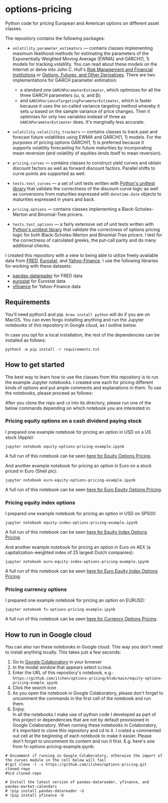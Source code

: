 # options-pricing
Python code for pricing European and American options on different asset classes.

The repository contains the following packages:
* `volatility.parameter_estimators` &mdash; contains classes implementing maximum likelihood methods for estimating
   the parameters of the Exponentially Weighted Moving Average (EWMA) and GARCH(1, 1) models for tracking volatility.
   You can read about these models on the Internet or delve into John C. Hull's
   [Risk Management and Financial Institutions](http://www-2.rotman.utoronto.ca/~hull/riskman/index.html)
   or [Options, Futures, and Other Derivatives](http://www-2.rotman.utoronto.ca/~hull/ofod/index.html). There are
   two implementations for GARCH parameter estimation:
  * a standard one `GARCHParameterEstimator`, which optimizes for all the three GARCH parameters (ω, α, and β);
  * and `GARCHVarianceTargetingParameterEstimator`, which is faster because it uses the so-called variance targeting
      method whereby it sets ω based on the sample variance of price changes. Then it optimises for only two variables
      instead of three as `GARCHParameterEstimator` does. It's marginally less accurate.

* `volatility.volatility_trackers` &mdash; contains classes to track past and forecast future volatilities using
  EWMA and GARCH(1, 1) models. For the purposes of pricing options GARCH(1, 1) is preferred because it supports
  volatility forecasting for future maturities by incorporating mean reversion (and volatility of equities lends itself
  to mean reversion).

* `pricing.curves` &mdash; contains classes to construct yield curves and obtain discount factors as well as forward
  discount factors. Parallel shifts to curve points are supported as well.

* `tests.test_curves` &mdash; a  set of unit tests written with [Python's unittest library](https://docs.python.org/3/library/unittest.html)
  that validate the correctness of the discount curve logic as well as conversions from maturities expressed with
  `datetime.date` objects to maturities expressed in years and back.

* `pricing.options` &mdash; contains classes implementing a Black-Scholes-Merton and Binomial-Tree pricers.

* `tests.test_options` &mdash; a fairly extensive set of unit tests written with [Python's unittest library](https://docs.python.org/3/library/unittest.html)
  that validate the correctness of options pricing logic for both Black-Scholes-Merton and Binomial-Tree pricers. I test
  for the correctness of calculated greeks, the put-call parity and do many additional checks.

I created this repository with a view to being able to utilize freely available data from [FRED](https://fred.stlouisfed.org),
[Eurostat](https://ec.europa.eu/eurostat/web/main/data/database), and [Yahoo-Finance](https://finance.yahoo.com).
I use the following libraries for working with these datasets:
* [pandas-datareader](https://pydata.github.io/pandas-datareader/index.html) for FRED data
* [eurostat](https://pypi.org/project/eurostat/) for Eurostat data
* [yfinance](https://pypi.org/project/yfinance/) for Yahoo-Finance data

## Requirements
You'll need python3 and pip. `brew install python` will do if you are on MacOS. You can even forgo installing anything
and run the Jupyter notebooks of this repository in Google cloud, as I outline below.

In case you opt for a local installation, the rest of the dependencies can be installed as follows:
```commandline
python3 -m pip install -r requirements.txt
```

## How to get started
The best way to learn how to use the classes from this repository is to run the example Jupyter notebooks. I created
one each for pricing different kinds of options and put ample comments and explanations in them. To use the notebooks,
please proceed as follows:

After you clone the repo and `cd` into its directory, please run one of the below commands depending on which notebook you are interested in:

### Pricing equity options on a cash dividend paying stock
I prepared one example notebook for pricing an option in USD on a US stock (Apple):
```commandline
jupyter notebook equity-options-pricing-example.ipynb
```
A full run of this notebook can be seen [here for Equity Options Pricing](https://github.com/ilchen/options-pricing/blob/main/equity-options-pricing-example.ipynb).

And another example notebook for pricing an option in Euro on a stock priced in Euro (Shell plc):
```commandline
jupyter notebook euro-equity-options-pricing-example.ipynb
```
A full run of this notebook can be seen [here for Euro Equity Options Pricing](https://github.com/ilchen/options-pricing/blob/main/euro-equity-options-pricing-example.ipynb).

### Pricing equity index options
I prepared one example notebook for pricing an option in USD on SP500:
```commandline
jupyter notebook equity-index-options-pricing-example.ipynb
```
A full run of this notebook can be seen [here for Equity Index Options Pricing](https://github.com/ilchen/options-pricing/blob/main/equity-index-options-pricing-example.ipynb).

And another example notebook for pricing an option in Euro on AEX (a capitalization-weighted index of 25 largest Dutch companies):
```commandline
jupyter notebook euro-equity-index-options-pricing-example.ipynb
```
A full run of this notebook can be seen [here for Euro Equity Index Options Pricing](https://github.com/ilchen/options-pricing/blob/main/euro-equity-index-options-pricing-example.ipynb).

### Pricing currency options
I prepared one example notebook for pricing an option on EURUSD:
```commandline
jupyter notebook fx-options-pricing-example.ipynb
```
A full run of this notebook can be seen [here for Currency Options Pricing](https://github.com/ilchen/options-pricing/blob/main/fx-options-pricing-example.ipynb).

## How to run in Google cloud
You can also run these notebooks in Google cloud. This way you don't need to install anything locally. This takes just a few seconds:
1. Go to [Google Colaboratory](https://colab.research.google.com/notebooks/intro.ipynb#recent=true) in your browser
2. In the modal window that appears select `GitHub`
3. Enter the URL of this repository's notebook, e.g.: `https://github.com/ilchen/options-pricing/blob/main/equity-options-pricing-exmple.ipynb`
4. Click the search icon
5. As you open the notebook in Google Colaboratory, please don't forget to uncomment the commands in the first cell
of the notebook and run them.
6. Enjoy.  
  In all the notebooks I make use of python code I developed as part of this project or dependencies that are not by
  default provisioned in Google Colaboratory. When running these notebooks in Colaboratory, it's important to clone this 
  repository and cd to it. I crated a commented out cell at the beginning of each notebook to make it easier.
  Please don't forget to uncomment its content and run it first. E.g. here's one from fx-options-pricing-example.ipynb:
  ```
  # Uncomment if running in Google Colaboratory, otherwise the import of the curves module in the cell below will fail
#!git clone -l -s https://github.com/ilchen/options-pricing.git cloned-repo
#%cd cloned-repo

# Install the latest version of pandas-datareader, yfinance, and pandas-market-calendars
# !pip install pandas-datareader -U
# !pip install yfinance -U
  ```
